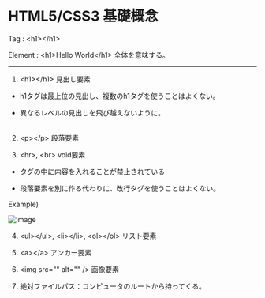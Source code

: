 # HTML5/CSS3 基礎概念

Tag : \<h1>\</h1>

Element : \<h1>Hello World\</h1> 全体を意味する。

---

1. \<h1>\</h1> 見出し要素

- h1タグは最上位の見出し、複数のh1タグを使うことはよくない。

- 異なるレベルの見出しを飛び越えないように。<br><br>

2. \<p>\</p> 段落要素<br>

3. \<hr>, \<br> void要素

- タグの中に内容を入れることが禁止されている

- 段落要素を別に作る代わりに、改行タグを使うことはよくない。<br>

Example)

![image](https://github.com/seungheondev/HTML5-CSS3/assets/170543088/eb388663-46c6-4770-ad8d-0168f49fad8d)<br>

4. \<ul>\</ul>, \<li>\</li>, \<ol>\</ol> リスト要素

5. \<a>\</a> アンカー要素

6. \<img src="" alt="" /> 画像要素

7. 絶対ファイルパス：コンピュータのルートから持ってくる。

